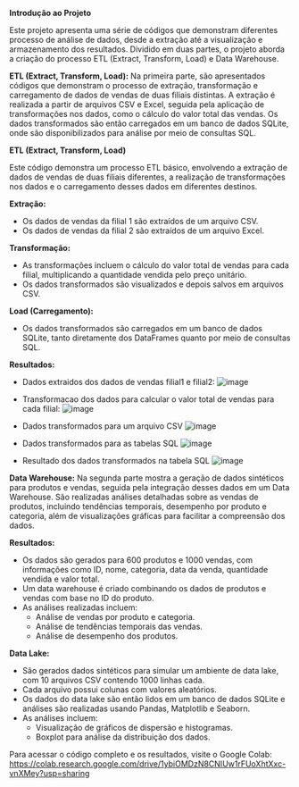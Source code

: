 **Introdução ao Projeto**

Este projeto apresenta uma série de códigos que demonstram diferentes processo de análise de dados, desde a extração até a visualização e armazenamento dos resultados. Dividido em duas partes, o projeto aborda a criação do processo ETL (Extract, Transform, Load) e Data Warehouse.

**ETL (Extract, Transform, Load):**
Na primeira parte, são apresentados códigos que demonstram o processo de extração, transformação e carregamento de dados de vendas de duas filiais distintas. A extração é realizada a partir de arquivos CSV e Excel, seguida pela aplicação de transformações nos dados, como o cálculo do valor total das vendas. Os dados transformados são então carregados em um banco de dados SQLite, onde são disponibilizados para análise por meio de consultas SQL.

**ETL (Extract, Transform, Load)**

Este código demonstra um processo ETL básico, envolvendo a extração de dados de vendas de duas filiais diferentes, a realização de transformações nos dados e o carregamento desses dados em diferentes destinos.

**Extração:**
- Os dados de vendas da filial 1 são extraídos de um arquivo CSV.
- Os dados de vendas da filial 2 são extraídos de um arquivo Excel.

**Transformação:**
- As transformações incluem o cálculo do valor total de vendas para cada filial, multiplicando a quantidade vendida pelo preço unitário.
- Os dados transformados são visualizados e depois salvos em arquivos CSV.

**Load (Carregamento):**
- Os dados transformados são carregados em um banco de dados SQLite, tanto diretamente dos DataFrames quanto por meio de consultas SQL.

**Resultados:**
- Dados extraidos dos dados de vendas filial1 e filial2:
  ![image](https://github.com/BlueStar198/Business-Intelligence/assets/41968462/414e728c-04b1-4ca2-946a-48eec9a68380)

- Transformacao dos dados para calcular o valor total de vendas para cada filial:
  ![image](https://github.com/BlueStar198/Business-Intelligence/assets/41968462/62e40bb8-6e0e-4efe-941d-caecde54f5a0)

- Dados transformados para um arquivo CSV
  ![image](https://github.com/BlueStar198/Business-Intelligence/assets/41968462/6bc53eba-db7f-412d-a7c3-d1966c088428)

- Dados transformados para as tabelas SQL
  ![image](https://github.com/BlueStar198/Business-Intelligence/assets/41968462/57d60a18-854a-4694-9565-9b048c409b84)

- Resultado dos dados transformados na tabela SQL
  ![image](https://github.com/BlueStar198/Business-Intelligence/assets/41968462/0d9dbfc2-93e7-449d-befd-fabc6890298f)
  
**Data Warehouse:**
Na segunda parte mostra a geração de dados sintéticos para produtos e vendas, seguida pela integração desses dados em um Data Warehouse. São realizadas análises detalhadas sobre as vendas de produtos, incluindo tendências temporais, desempenho por produto e categoria, além de visualizações gráficas para facilitar a compreensão dos dados.

**Resultados:**
- Os dados são gerados para 600 produtos e 1000 vendas, com informações como ID, nome, categoria, data da venda, quantidade vendida e valor total.
- Um data warehouse é criado combinando os dados de produtos e vendas com base no ID do produto.
- As análises realizadas incluem:
  - Análise de vendas por produto e categoria.
  - Análise de tendências temporais das vendas.
  - Análise de desempenho dos produtos.

**Data Lake:**
- São gerados dados sintéticos para simular um ambiente de data lake, com 10 arquivos CSV contendo 1000 linhas cada.
- Cada arquivo possui colunas com valores aleatórios.
- Os dados do data lake são então lidos em um banco de dados SQLite e análises são realizadas usando Pandas, Matplotlib e Seaborn.
- As análises incluem:
  - Visualização de gráficos de dispersão e histogramas.
  - Boxplot para análise da distribuição dos dados.

Para acessar o código completo e os resultados, visite o Google Colab: https://colab.research.google.com/drive/1ybiOMDzN8CNIUw1rFUoXhtXxc-vnXMey?usp=sharing
